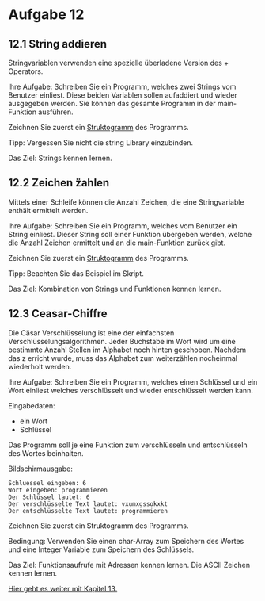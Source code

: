 # Aufgabe 12 

## 12.1 String addieren

Stringvariablen verwenden eine spezielle überladene Version des + Operators.

Ihre Aufgabe: Schreiben Sie ein Programm, welches zwei Strings vom Benutzer einliest.
Diese beiden Variablen sollen aufaddiert und wieder ausgegeben werden. Sie können
das gesamte Programm in der main-Funktion ausführen.

Zeichnen Sie zuerst ein [Struktogramm](https://github.com/streusselhirni/hfict-he17-oop1-aufgaben/tree/master/kapitel12/out/struktogramm.pdf)
des Programms.

Tipp: Vergessen Sie nicht die string Library einzubinden.

Das Ziel: Strings kennen lernen.


## 12.2 Zeichen z̈ahlen

Mittels einer Schleife können die Anzahl Zeichen, die eine Stringvariable
enthält ermittelt werden.

Ihre Aufgabe: Schreiben Sie ein Programm, welches vom Benutzer ein String einliest.
Dieser String soll einer Funktion übergeben werden, welche die Anzahl Zeichen
ermittelt und an die main-Funktion zurück gibt.

Zeichnen Sie zuerst ein [Struktogramm](https://github.com/streusselhirni/hfict-he17-oop1-aufgaben/tree/master/kapitel12/out/struktogramm.pdf)
des Programms.

Tipp: Beachten Sie das Beispiel im Skript.

Das Ziel: Kombination von Strings und Funktionen kennen lernen.

## 12.3 Ceasar-Chiffre

Die Cäsar Verschlüsselung ist eine der einfachsten Verschlüsselungsalgorithmen.
Jeder Buchstabe im Wort wird um eine bestimmte Anzahl Stellen im Alphabet noch hinten geschoben.
Nachdem das z erricht wurde, muss das Alphabet zum weiterzählen nocheinmal wiederholt werden.

Ihre Aufgabe: Schreiben Sie ein Programm, welches einen Schlüssel und ein Wort einliest welches verschlüsselt
und wieder entschlüsselt werden kann.

Eingabedaten:

* ein Wort
* Schlüssel

Das Programm soll je eine Funktion zum verschlüsseln und entschlüsseln des Wortes beinhalten.

Bildschirmausgabe:
```
Schluessel eingeben: 6
Wort eingeben: programmieren
Der Schlüssel lautet: 6
Der verschlüsselte Text lautet: vxumxgssokxkt
Der entschlüsselte Text lautet: programmieren
```

Zeichnen Sie zuerst ein Struktogramm des Programms.

Bedingung: Verwenden Sie einen char-Array zum Speichern des Wortes und eine Integer Variable zum
Speichern des Schlüssels.

Das Ziel: Funktionsaufrufe mit Adressen kennen lernen. Die ASCII Zeichen kennen lernen.

[Hier geht es weiter mit Kapitel 13.](https://github.com/streusselhirni/hfict-he17-oop1-aufgaben/tree/master/kapitel13)
